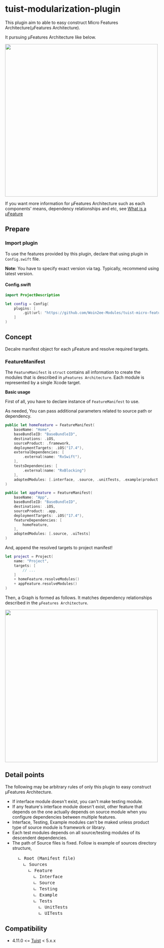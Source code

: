 # tuist-modularization-plugin
This plugin aim to able to easy construct Micro Features Architecture(µFeatures Architecture).

It pursuing µFeatures Architecture like below.

<img src="https://github.com/Woin2ee-Modules/tuist-micro-feature-plugin/assets/81426024/d227aba4-27e8-4e51-8f34-4bd823b2f292" width="500">

If you want more information for µFeatures Architecture such as each components' means, dependency relationships and etc, see [What is a µFeature](https://docs.tuist.io/guide/scale/ufeatures-architecture#what-is-a-%CE%BCfeature)

## Prepare

### Import plugin

To use the features provided by this plugin, declare that using plugin in `Config.swift` file.

**Note**: You have to specify exact version via tag. Typically, recommend using latest version.

#### Config.swift

```swift
import ProjectDescription

let config = Config(
    plugins: [
        .git(url: "https://github.com/Woin2ee-Modules/tuist-micro-feature-plugin.git", tag: "0.2.4"),
    ]
)
```

## Concept

Decalre manifest object for each µFeature and resolve required targets.

### FeatureManifest

The `FeatureManifest` is `struct` contains all information to create the modules that is described in `µFeatures Architecture`.
Each module is represented by a single Xcode target.

**Basic usage**

First of all, you have to declare instance of `FeatureManifest` to use.

As needed, You can pass additional parameters related to source path or dependency.

```swift
public let homeFeature = FeatureManifest(
    baseName: "Home",
    baseBundleID: "BaseBundleID",
    destinations: .iOS,
    sourceProduct: .framework,
    deploymentTargets: .iOS("17.4"),
    externalDependencies: [
        .external(name: "RxSwift"),
    ],
    testsDependencies: [
        .external(name: "RxBlocking")
    ],
    adoptedModules: [.interface, .source, .unitTests, .example(product: .app)]
)

public let appFeature = FeatureManifest(
    baseName: "App",
    baseBundleID: "BaseBundleID",
    destinations: .iOS,
    sourceProduct: .app,
    deploymentTargets: .iOS("17.4"),
    featureDependencies: [
        homeFeature,
    ],
    adoptedModules: [.source, .uiTests]
)

```

And, append the resolved targets to project manifest!

```swift
let project = Project(
    name: "Project",
    targets: [
        // ...
    ]
    + homeFeature.resolveModules()
    + appFeature.resolveModules()
)
```

Then, a Graph is formed as follows. It matches dependency relationships described in the `µFeatures Architecture`.

<img src="https://github.com/Woin2ee-Modules/tuist-micro-feature-plugin/assets/81426024/8eaf7533-d599-4130-a1c8-3d1ad82fc02b" width="500">


## Detail points

The following may be arbitrary rules of only this plugin to easy construct µFeatures Architecture.

- If interface module doesn't exist, you can't make testing module.
- If any feature's interface module doesn't exist, other feature that depends on the one actually depends on source module when you configure dependencies between multiple features.
- Interface, Testing, Example modules can't be maked unless product type of source module is framework or library.
- Each test modules depends on all source/testing modules of its descendent dependencies.
- The path of Source files is fixed. Follow is example of sources directory structure,
  <pre>
    ㄴ Root (Manifest file)
      ㄴ Sources
        ㄴ Feature
          ㄴ Interface
          ㄴ Source
          ㄴ Testing
          ㄴ Example
          ㄴ Tests
            ㄴ UnitTests
            ㄴ UITests
  </pre>

## Compatibility

- 4.11.0 <= [Tuist](https://github.com/tuist/tuist) < 5.x.x


